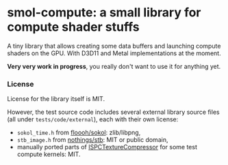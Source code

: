 # smol-compute: a small library for compute shader stuffs

A tiny library that allows creating some data buffers and launching compute shaders
on the GPU. With D3D11 and Metal implementations at the moment.

**Very very work in progress**, you really don't want to use it for anything yet.


### License

License for the library itself is MIT.

However, the test source code includes several external library source files (all under `tests/code/external`), each with their own license:

* `sokol_time.h` from [floooh/sokol](https://github.com/floooh/sokol): zlib/libpng,
* `stb_image.h` from [nothings/stb](https://github.com/nothings/stb/blob/master/stb_image.h): MIT or public domain,
* manually ported parts of [ISPCTextureCompressor](https://github.com/GameTechDev/ISPCTextureCompressor) for some test compute kernels: MIT.
